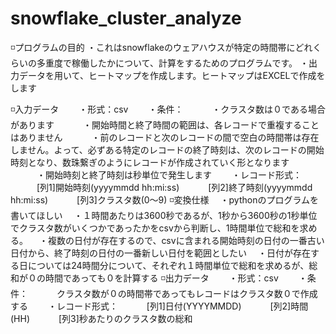 # snowflake_cluster_analyze

◽️プログラムの目的
・これはsnowflakeのウェアハウスが特定の時間帯にどれくらいの多重度で稼働したかについて、計算をするためのプログラムです。
・出力データを用いて、ヒートマップを作成します。ヒートマップはEXCELで作成をします

◽️入力データ
　　・形式：csv 
　　・条件：
　　　・クラスタ数は０である場合があります
　　　・開始時間と終了時間の範囲は、各レコードで重複することはありません
　　　・前のレコードと次のレコードの間で空白の時間帯は存在しません。よって、必ずある特定のレコードの終了時刻は、次のレコードの開始時刻となり、数珠繋ぎのようにレコードが作成されていく形となります
　　　・開始時刻と終了時刻は秒単位で発生します
　　・レコード形式：
　　　[列1]開始時刻(yyyymmdd hh:mi:ss) 
　　　[列2]終了時刻(yyyymmdd hh:mi:ss) 
　　　[列3]クラスタ数(0〜9) 
◽️変換仕様
　・pythonのプログラムを書いてほしい
　・１時間あたりは3600秒であるが、1秒から3600秒の1秒単位でクラスタ数がいくつかであったかをcsvから判断し、1時間単位で総和を求める。
　・複数の日付が存在するので、csvに含まれる開始時刻の日付の一番古い日付から、終了時刻の日付の一番新しい日付を範囲としたい
　・日付が存在する日については24時間分について、それぞれ１時間単位で総和を求めるが、総和が０の時間であっても０を計算する
◽️出力データ
　　・形式：csv
　　・条件：
　　　クラスタ数が０の時間帯であってもレコードはクラスタ数０で作成する
　　・レコード形式：
　　　[列1]日付(YYYYMMDD)
　　　[列2]時間(HH)
　　　[列3]秒あたりのクラスタ数の総和
